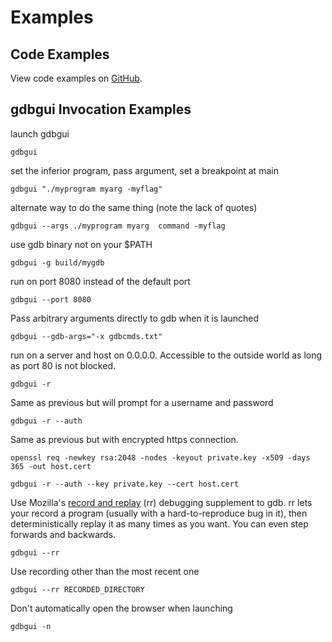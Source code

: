 
# Examples
## Code Examples
View code examples on [GitHub](https://github.com/cs01/gdbgui/tree/master/examples).

## gdbgui Invocation Examples

launch gdbgui

```
gdbgui
```

set the inferior program, pass argument, set a breakpoint at main

```
gdbgui "./myprogram myarg -myflag"
```

alternate way to do the same thing (note the lack of quotes)

```
gdbgui --args ./myprogram myarg  command -myflag
```

use gdb binary not on your $PATH

```
gdbgui -g build/mygdb
```

run on port 8080 instead of the default port

```
gdbgui --port 8080
```

Pass arbitrary arguments directly to gdb when it is launched

```
gdbgui --gdb-args="-x gdbcmds.txt"
```

run on a server and host on 0.0.0.0. Accessible to the outside world as long as port 80 is not blocked.

```
gdbgui -r
```

Same as previous but will prompt for a username and password

```
gdbgui -r --auth
```

Same as previous but with encrypted https connection.
```
openssl req -newkey rsa:2048 -nodes -keyout private.key -x509 -days 365 -out host.cert
```
```
gdbgui -r --auth --key private.key --cert host.cert
```

Use Mozilla's [record and replay](http://rr-project.com) (rr) debugging supplement to gdb. rr lets your record a program (usually with a hard-to-reproduce bug in it), then deterministically replay it as many times as you want. You can even step forwards and backwards.
```
gdbgui --rr
```

Use recording other than the most recent one

```
gdbgui --rr RECORDED_DIRECTORY
```

Don't automatically open the browser when launching

```
gdbgui -n
```
